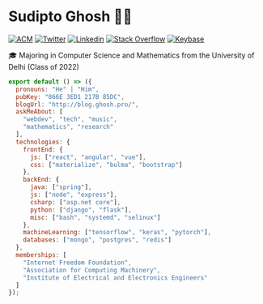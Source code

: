 # Sudipto Ghosh 👨‍💻

[![ACM](https://img.shields.io/badge/-ACM%20Student%20Member-222222?style=flat-square&logo=acm&logoColor=white&link=http://member.acm.org/~sudiptoghosh)](http://member.acm.org/~sudiptoghosh)
[![Twitter](https://img.shields.io/badge/-Twitter-222222?style=flat-square&logo=twitter&logoColor=white&link=https://twitter.com/ScientificGhosh/)](https://twitter.com/ScientificGhosh/)
[![Linkedin](https://img.shields.io/badge/-LinkedIn-222222?style=flat-square&logo=Linkedin&logoColor=white&link=https://www.linkedin.com/in/sudiptoghosh99/)](https://www.linkedin.com/in/sudiptoghosh99/)
[![Stack Overflow](https://img.shields.io/badge/-Stack%20Overflow-222222?style=flat-square&logo=stack-overflow&logoColor=white&link=https://stackoverflow.com/users/10780031/sudipto-ghosh)](https://stackoverflow.com/users/10780031/sudipto-ghosh)
[![Keybase](https://img.shields.io/badge/-Keybase-222222?style=flat-square&logo=keybase&logoColor=white&link=https://keybase.io/sudiptog81)](https://keybase.io/sudiptog81)

🎓 Majoring in Computer Science and Mathematics  from the University of Delhi (Class of 2022) 

```js
export default () => ({
  pronouns: "He" | "Him",
  pubKey: "866E 3ED1 217B 85DC",
  blogUrl: "http://blog.ghosh.pro/",
  askMeAbout: [
    "webdev", "tech", "music",
    "mathematics", "research"
  ],
  technologies: {
    frontEnd: {
      js: ["react", "angular", "vue"],
      css: ["materialize", "bulma", "bootstrap"]
    },
    backEnd: {
      java: ["spring"],
      js: ["node", "express"],
      csharp: ["asp.net core"],
      python: ["django", "flask"],
      misc: ["bash", "systemd", "selinux"]
    },
    machineLearning: ["tensorflow", "keras", "pytorch"],
    databases: ["mongo", "postgres", "redis"]
  },
  memberships: [
    "Internet Freedom Foundation",
    "Association for Computing Machinery",
    "Institute of Electrical and Electronics Engineers"
  ]
});
```
